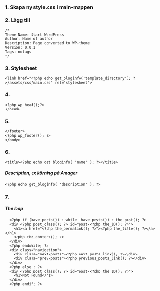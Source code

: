 ### 1. Skapa ny style.css i main-mappen
### 2. Lägg till
```
/*
Theme Name: Start WordPress
Author: Name of author
Description: Page converted to WP-theme
Version: 0.0.1
Tags: notags
*/
```

### 3. Stylesheet
`<link href="<?php echo get_bloginfo('template_directory'); ?>/assets/css/main.css" rel="stylesheet">`

### 4. 
```
<?php wp_head();?>
</head>
```

### 5.
```
</footer>
<?php wp_footer(); ?>
</body>
```

### 6.
`<title><?php echo get_bloginfo( 'name' ); ?></title>`


##### Description, ex körning på Amager
`<?php echo get_bloginfo( 'description' ); ?>`

### 7.
##### The loop
```
  <?php if (have_posts()) : while (have_posts()) : the_post(); ?>
  <div <?php post_class(); ?> id="post-<?php the_ID(); ?>">
    <h1><a href="<?php the_permalink(); ?>"><?php the_title(); ?></a></h1>
    <?php the_content(); ?>
  </div>
  <?php endwhile; ?>
  <div class="navigation">
    <div class="next-posts"><?php next_posts_link(); ?></div>
    <div class="prev-posts"><?php previous_posts_link(); ?></div>
  </div>
  <?php else : ?>
  <div <?php post_class(); ?> id="post-<?php the_ID(); ?>">
    <h1>Not Found</h1>
  </div>
  <?php endif; ?>
```
